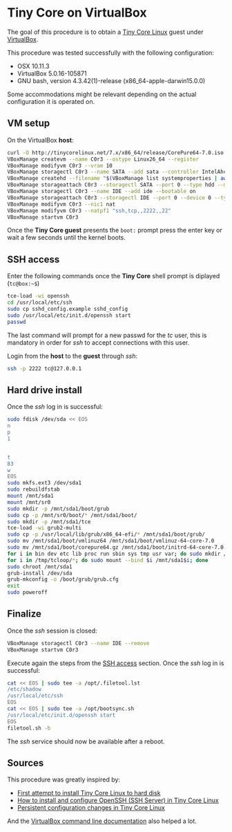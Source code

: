 # Tiny Core on VirtualBox

The goal of this procedure is to obtain a [Tiny Core Linux](http://tinycorelinux.net/) guest under [VirtualBox](https://www.virtualbox.org/).

This procedure was tested successfully with the following configuration:

- OSX 10.11.3
- VirtualBox 5.0.16-105871
- GNU bash, version 4.3.42(1)-release (x86\_64-apple-darwin15.0.0)

Some accommodations might be relevant depending on the actual configuration it is operated on.

## VM setup

On the VirtualBox **host**:
```bash
curl -O http://tinycorelinux.net/7.x/x86_64/release/CorePure64-7.0.iso
VBoxManage createvm --name C0r3 --ostype Linux26_64 --register
VBoxManage modifyvm C0r3 --vram 10
VBoxManage storagectl C0r3 --name SATA --add sata --controller IntelAhci --portcount 1 --bootable on
VBoxManage createhd --filename "$(VBoxManage list systemproperties | awk -F ': +' '/^Default machine folder/{print $2}')/C0r3.vdi" --size 512
VBoxManage storageattach C0r3 --storagectl SATA --port 0 --type hdd --medium "$(VBoxManage list systemproperties | awk -F ': +' '/^Default machine folder/{print $2}')/C0r3.vdi"
VBoxManage storagectl C0r3 --name IDE --add ide --bootable on
VBoxManage storageattach C0r3 --storagectl IDE --port 0 --device 0 --type dvddrive --medium CorePure64-7.0.iso
VBoxManage modifyvm C0r3 --nic1 nat
VBoxManage modifyvm C0r3 --natpf1 "ssh,tcp,,2222,,22"
VBoxManage startvm C0r3
```

Once the **Tiny Core guest** presents the `boot:` prompt press the enter key or wait a few seconds until the kernel boots.

## SSH access

Enter the following commands once the **Tiny Core** shell prompt is diplayed (`tc@box:~$`)
```sh
tce-load -wi openssh
cd /usr/local/etc/ssh
sudo cp sshd_config.example sshd_config
sudo /usr/local/etc/init.d/openssh start
passwd
```
The last command will prompt for a new passwd for the *tc* user, this is mandatory in order for *ssh* to accept connections with this user.

Login from the **host** to the **guest** through *ssh*:
```bash
ssh -p 2222 tc@127.0.0.1
```

## Hard drive install

Once the *ssh* log in is successful:
```sh
sudo fdisk /dev/sda << EOS
n
p
1


t
83
w
EOS
sudo mkfs.ext3 /dev/sda1
sudo rebuildfstab
mount /mnt/sda1
mount /mnt/sr0
sudo mkdir -p /mnt/sda1/boot/grub
sudo cp -p /mnt/sr0/boot/* /mnt/sda1/boot/
sudo mkdir -p /mnt/sda1/tce
tce-load -wi grub2-multi
sudo cp -p /usr/local/lib/grub/x86_64-efi/* /mnt/sda1/boot/grub/
sudo mv /mnt/sda1/boot/vmlinuz64 /mnt/sda1/boot/vmlinuz-64-core-7.0
sudo mv /mnt/sda1/boot/corepure64.gz /mnt/sda1/boot/initrd-64-core-7.0.gz
for i in bin dev etc lib proc run sbin sys tmp usr var; do sudo mkdir /mnt/sda1/$i; sudo mount --bind /$i /mnt/sda1/$i; done
for i in /tmp/tcloop/*; do sudo mount --bind $i /mnt/sda1$i; done
sudo chroot /mnt/sda1
grub-install /dev/sda
grub-mkconfig -o /boot/grub/grub.cfg
exit
sudo poweroff
```

## Finalize

Once the *ssh* session is closed:
```bash
VBoxManage storagectl C0r3 --name IDE --remove
VBoxManage startvm C0r3
```

Execute again the steps from the [SSH access](#ssh-access) section.
Once the *ssh* log in is successful:
```sh
cat << EOS | sudo tee -a /opt/.filetool.lst
/etc/shadow
/usr/local/etc/ssh
EOS
cat << EOS | sudo tee -a /opt/bootsync.sh
/usr/local/etc/init.d/openssh start
EOS
filetool.sh -b

```

The *ssh* service should now be available after a reboot.

## Sources

This procedure was greatly inspired by:

- [First attempt to install Tiny Core Linux to hard disk](https://firewallengineer.wordpress.com/2013/07/30/first-attempt-to-install-tiny-core-linux-to-hard-disk/)
- [How to install and configure OpenSSH (SSH Server) in Tiny Core Linux](https://firewallengineer.wordpress.com/2012/04/01/how-to-install-and-configure-openssh-ssh-server-in-tiny-core-linux/)
- [Persistent configuration changes in Tiny Core Linux](http://www.brianlinkletter.com/persistent-configuration-changes-in-tinycore-linux/)

And the [VirtualBox command line documentation](https://www.virtualbox.org/manual/ch08.html) also helped a lot.
